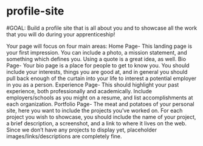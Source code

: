 # profile-site

#GOAL: Build a profile site that is all about you and to showcase all the work that you will do during your apprenticeship!

Your page will focus on four main areas:
Home Page-
This landing page is your first impression. You can include a photo, a mission statement, and something which defines you. Using a quote is a great idea, as well.
Bio Page-
Your bio page is a place for people to get to know you. You should include your interests, things you are good at, and in general you should pull back enough of the curtain into your life to interest a potential employer in you as a person.
Experience Page-
This should highlight your past experience, both professionally and academically. Include employers/schools as you might on a resume, and list accomplishments at each organization.
Portfolio Page-
The meat and potatoes of your personal site, here you want to include the projects you’ve worked on. For each project you wish to showcase, you should include the name of your project, a brief description, a screenshot, and a link to where it lives on the web. Since we don’t have any projects to display yet, placeholder images/links/descriptions are completely fine.
